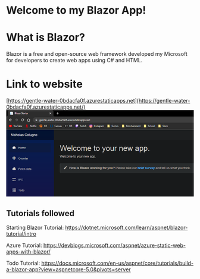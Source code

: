 # Welcome to my Blazor App!
# What is Blazor?
Blazor is a free and open-source web framework developed my Microsoft for developers to create web apps using C# and HTML.
# Link to website
[https://gentle-water-0bdacfa0f.azurestaticapps.net](https://gentle-water-0bdacfa0f.azurestaticapps.net/)
![screenshot](webSC.png)
## Tutorials followed
Starting Blazor Tutorial: https://dotnet.microsoft.com/learn/aspnet/blazor-tutorial/intro

Azure Tutorial: https://devblogs.microsoft.com/aspnet/azure-static-web-apps-with-blazor/

Todo Tutorial: https://docs.microsoft.com/en-us/aspnet/core/tutorials/build-a-blazor-app?view=aspnetcore-5.0&pivots=server

